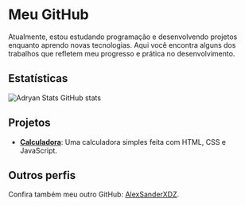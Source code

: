 # Meu GitHub

Atualmente, estou estudando programação e desenvolvendo projetos enquanto aprendo novas tecnologias. Aqui você encontra alguns dos trabalhos que refletem meu progresso e prática no desenvolvimento.

## Estatísticas

![Adryan Stats GitHub stats](https://github-readme-stats.vercel.app/api?username=adryan-santana-flooxmongagua&show_icons=true&theme=transparent)

## Projetos

- **[Calculadora](https://github.com/adryan-santana-flooxmongagua/Projeto-Calculadora-js)**: Uma calculadora simples feita com HTML, CSS e JavaScript.
  
## Outros perfis

Confira também meu outro GitHub: [AlexSanderXDZ](https://github.com/AlexSanderXDZ).

